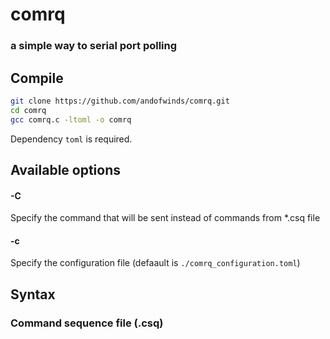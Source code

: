# comrq
### a simple way to serial port polling

## Compile
```bash
git clone https://github.com/andofwinds/comrq.git
cd comrq
gcc comrq.c -ltoml -o comrq
```

Dependency `toml` is required.

## Available options
#### -C
Specify the command that will be sent instead of commands from *.csq file

#### -c
Specify the configuration file (defaault is `./comrq_configuration.toml`)


## Syntax
### Command sequence file (.csq)
